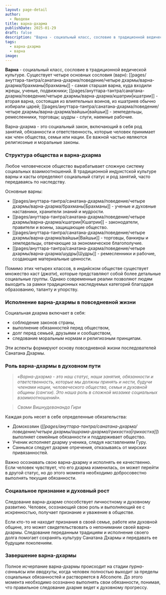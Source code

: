 ```yaml
---
layout: page-detail
author:
  - Яшодеви
title: варна-дхарма
publishDate: 2025-01-29
draft: false
description: "Варна - социальный класс, сословие в традиционной ведической культуре. Существует четыре основных сословия (варн): брахманы - самая старшая варна, куда входили жрецы, ученые, подвижники; кшатрии - вторая варна, состоящая из влиятельных воинов, из кшатриев обычно избирали царей; вайшьи - земледельцы, ремесленники, торговцы; шудры - слуги, наемные рабочие."
tags:
  - варна-дхарма
  - варна
image:
---
```

**Варна** - социальный класс, сословие в традиционной ведической культуре. Существует четыре основных сословия (варн): [[pages/ануттара-тантра/санатана-дхарма/поведение/четыре дхармы/варна-дхарма/брахманы|брахманы]] - самая старшая варна, куда входили жрецы, ученые, подвижники; [[pages/ануттара-тантра/санатана-дхарма/поведение/четыре дхармы/варна-дхарма/кшатрии|кшатрии]] - вторая варна, состоящая из влиятельных воинов, из кшатриев обычно избирали царей; [[pages/ануттара-тантра/санатана-дхарма/поведение/четыре дхармы/варна-дхарма/вайшьи|вайшьи]] - земледельцы, ремесленники, торговцы; шудры - слуги, наемные рабочие.

Варна-дхарма - это социальный закон, включающий в себя род занятий, обязанности и ответственность, которые человек принимает как член общества, семьи или нации. Ее важной частью являются религиозные и моральные законы.

### Структура общества и варна-дхарма

Любое человеческое общество вырабатывает сложную систему социальных взаимоотношений. В традиционной индуистской культуре варны и касты определяют социальный статус и род занятий, часто передаваясь по наследству.

Основные варны:

- [[pages/ануттара-тантра/санатана-дхарма/поведение/четыре дхармы/варна-дхарма/брахманы|Брахманы]] - ученые и духовные наставники, хранители знаний и мудрости.
- [[pages/ануттара-тантра/санатана-дхарма/поведение/четыре дхармы/варна-дхарма/кшатрии|Кшатрии]] - законодатели, правители и воины, защищающие общество.
- [[pages/ануттара-тантра/санатана-дхарма/поведение/четыре дхармы/варна-дхарма/вайшьи|Вайшьи]] - торговцы, банкиры и земледельцы, отвечающие за экономическое благополучие.
- [[pages/ануттара-тантра/санатана-дхарма/поведение/четыре дхармы/варна-дхарма/шудры|Шудры]] - ремесленники и рабочие, создающие материальные ценности.

Помимо этих четырех классов, в индийском обществе существует множество каст (_джати_), которые представляют собой более детальные социальные группы. Однако современные реалии позволяют людям выходить за рамки традиционных наследуемых категорий благодаря образованию, таланту и упорству.

### Исполнение варна-дхармы в повседневной жизни

Социальная дхарма включает в себя:

- соблюдение законов страны,
- выполнение обязанностей перед обществом,
- долг перед семьей, друзьями и сообществом,
- следование моральным нормам и религиозным принципам.

Эти аспекты формируют основу повседневной жизни последователей Санатана Дхармы.

### Роль варна-дхармы в духовном пути

>*«Варна-дхарма - это наш статус, наши занятия, обязанности и ответственность, которые мы должны принять и нести, будучи членами нации, человеческого общества, семьи и духовной общины (сангхи). Это наша роль в сложной мозаике социальных взаимоотношений».*  

>*Свами Вишнудевананда Гири*

Каждая роль несет в себе определенные обязательства:

- Домохозяин (_[[pages/ануттара-тантра/санатана-дхарма/поведение/четыре дхармы/ашрама-дхарма/грихастха|грихастха]]_) выполняет семейные обязанности и поддерживает общество.
- Ученик исполняет дхарму ученика, следуя наставлениям Гуру.
- Санньяси следует дхарме отречения, отказываясь от мирских привязанностей.

Важно осознавать свою варна-дхарму и исполнять ее качественно. Если человек чувствует, что его дхарма изменилась, он может перейти в другой статус, но до этого момента необходимо добросовестно выполнять текущие обязанности.

### Социальное признание и духовный рост

Следование варна-дхарме способствует личностному и духовному развитию. Человек, осознающий свою роль и выполняющий ее с искренностью, получает признание и уважение в обществе.

Если кто-то не находит признания в своей семье, работе или духовной общине, это может свидетельствовать о непонимании своей варна-дхармы. Следование переданным традициям и исполнение своего долга помогает сохранять культуру Санатана Дхармы и передавать ее будущим поколениям.

### Завершение варна-дхармы

Полное исчерпание варна-дхармы происходит на стадии _пурна-санньясы_ или _авадхуты_, когда человек полностью выходит за пределы социальных обязанностей и растворяется в Абсолюте. До этого момента необходимо осознанно выполнять свои обязанности, понимая, что правильное следование дхарме ведет к духовному прогрессу.